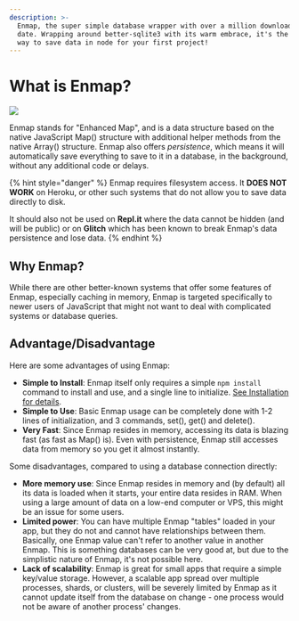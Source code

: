 ```yaml
---
description: >-
  Enmap, the super simple database wrapper with over a million downloads to
  date. Wrapping around better-sqlite3 with its warm embrace, it's the easiest
  way to save data in node for your first project!
---
```


# What is Enmap?

![](.gitbook/assets/enmap-logo.svg)

Enmap stands for "Enhanced Map", and is a data structure based on the native JavaScript Map\(\) structure with additional helper methods from the native Array\(\) structure. Enmap also offers _persistence_, which means it will automatically save everything to save to it in a database, in the background, without any additional code or delays.

{% hint style="danger" %}
Enmap requires filesystem access. It **DOES NOT WORK** on Heroku, or other such systems that do not allow you to save data directly to disk. 

It should also not be used on **Repl.it** where the data cannot be hidden \(and will be public\) or on **Glitch** which has been known to break Enmap's data persistence and lose data.
{% endhint %}

## Why Enmap?

While there are other better-known systems that offer some features of Enmap, especially caching in memory, Enmap is targeted specifically to newer users of JavaScript that might not want to deal with complicated systems or database queries.

## Advantage/Disadvantage

Here are some advantages of using Enmap:

* **Simple to Install**: Enmap itself only requires a simple `npm install` command to install and use, and a single line to initialize. [See Installation for details](install/). 
* **Simple to Use**: Basic Enmap usage can be completely done with 1-2 lines of initialization, and 3 commands, set\(\), get\(\) and delete\(\).
* **Very Fast**: Since Enmap resides in memory, accessing its data is blazing fast \(as fast as Map\(\) is\). Even with persistence, Enmap still accesses data from memory so you get it almost instantly. 

Some disadvantages, compared to using a database connection directly:

* **More memory use**: Since Enmap resides in memory and \(by default\) all its data is loaded when it starts, your entire data resides in RAM. When using a large amount of data on a low-end computer or VPS, this might be an issue for some users. 
* **Limited power**: You can have multiple Enmap "tables" loaded in your app, but they do not and cannot have relationships between them. Basically, one Enmap value can't refer to another value in another Enmap. This is something databases can be very good at, but due to the simplistic nature of Enmap, it's not possible here. 
* **Lack of scalability**: Enmap is great for small apps that require a simple key/value storage. However, a scalable app spread over multiple processes, shards, or clusters, will be severely limited by Enmap as it cannot update itself from the database on change - one process would not be aware of another process' changes.

